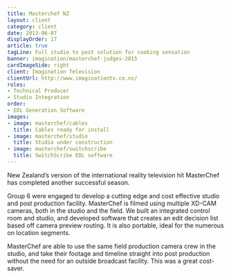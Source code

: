 ```yaml
---
title: Masterchef NZ
layout: client
category: client
date: 2013-06-07
displayOrder: 17
article: true
tagLine: Full studio to post solution for cooking sensation
banner: imagination/masterchef-judges-2015
cardImageSide: right
client: Imagination Television
clientUrl: http://www.imaginationtv.co.nz/
roles:
- Technical Producer
- Studio Integration
order:
- EDL Generation Software
images:
- image: masterchef/cables
  title: Cables ready for install
- image: masterchef/studio
  title: Studio under construction
- image: masterchef/switchscribe
  title: SwitchScribe EDL software
---
```


New Zealand’s version of the international reality television hit MasterChef has completed another successful season.

Group 6 were engaged to develop a cutting edge and cost effective studio and post production facility. MasterChef is filmed using multiple XD-CAM cameras, both in the studio and the field. We built an integrated control room and studio, and developed software that creates an edit decision list based off camera preview routing. It is also portable, ideal for the numerous on location segments.

MasterChef are able to use the same field production camera crew in the studio, and take their footage and timeline straight into post production without the need for an outside broadcast facility. This was a great cost-saver.
